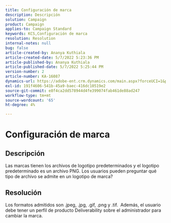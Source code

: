 ```yaml
---
title: Configuración de marca
description: Descripción
solution: Campaign
product: Campaign
applies-to: Campaign Standard
keywords: KCS,Configuración de marca
resolution: Resolution
internal-notes: null
bug: false
article-created-by: Ananya Kuthiala
article-created-date: 5/7/2022 5:23:36 PM
article-published-by: Ananya Kuthiala
article-published-date: 5/7/2022 5:25:44 PM
version-number: 2
article-number: KA-16087
dynamics-url: https://adobe-ent.crm.dynamics.com/main.aspx?forceUCI=1&pagetype=entityrecord&etn=knowledgearticle&id=eb93d768-2ace-ec11-a7b5-0022480a8e40
exl-id: 191f4606-541b-45a9-baec-416dc10519e2
source-git-commit: e8f4ca2dd578944d4fe399074fab461de88ad247
workflow-type: tm+mt
source-wordcount: '65'
ht-degree: 4%

---
```


# Configuración de marca

## Descripción


Las marcas tienen los archivos de logotipo predeterminados y el logotipo predeterminado es un archivo PNG. Los usuarios pueden preguntar qué tipo de archivo se admite en un logotipo de marca?


## Resolución


Los formatos admitidos son .jpeg, .jpg, .gif, .png y .tif.  Además, el usuario debe tener un perfil de producto Deliverability sobre el administrador para cambiar la marca.
